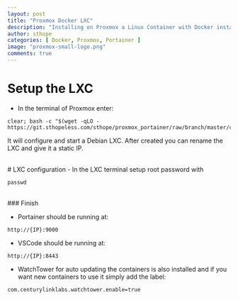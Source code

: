 ```yaml
---
layout: post
title: "Proxmox Docker LXC"
description: "Installing on Proxmox a Linux Container with Docker installed and Portainer, VScode and Watchtower container configured, all with 1 line command."
author: sthope
categories: [ Docker, Proxmox, Portainer ]
image: "proxmox-small-logo.png"
comments: true
---
```


# Setup the LXC

- In the terminal of Proxmox enter:

```
clear; bash -c "$(wget -qLO - https://git.sthopeless.com/sthope/proxmox_portainer/raw/branch/master/create_container.sh)"

```

It will configure and start a Debian LXC. After created you can rename the LXC and give it a static IP.

<br>
# LXC configuration
- In the LXC terminal setup root password with 

```
passwd
```

<br>
### Finish

- Portainer should be running at:

```http
http://{IP}:9000
```
- VSCode should be running at:

```http
http://{IP}:8443
```
- WatchTower for auto updating the containers is also installed and if you want new containers to use it simply add the label:

```
com.centurylinklabs.watchtower.enable=true
```
